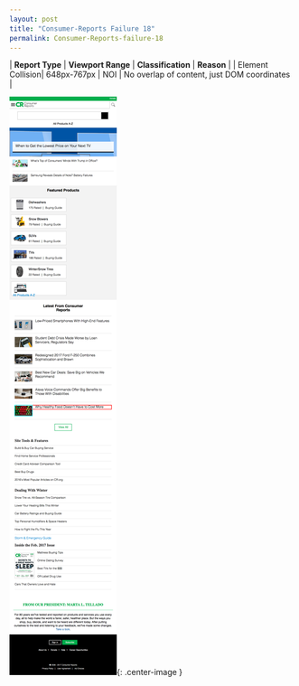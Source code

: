 ```yaml
---
layout: post
title: "Consumer-Reports Failure 18"
permalink: Consumer-Reports-failure-18
---
```

| **Report Type** | **Viewport Range** | **Classification** | **Reason** |
| Element Collision| 648px-767px | NOI | No overlap of content, just DOM coordinates | 

![Screenshot of the fault](../assets/images/Consumer-Reports/fault18/overlapWidth707.png){: .center-image }